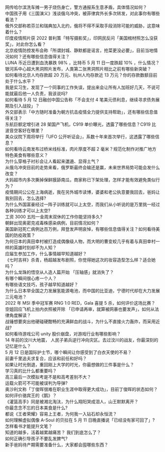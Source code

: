 网传哈尔滨洗车摊一男子烧伤身亡，警方通报系生意矛盾，具体情况如何？  
中国孩子用《三国演义》浅谈俄乌冲突，被菲律宾外长多次转发，对此事你有哪些看法？  
俄外交部称若芬兰和瑞典加入北约，俄将不得不采取手段消除可能的威胁，这意味着什么？  
印度疫情照片获 2022 普利策「特写摄影奖」，印网民反问「美国棺材照怎么没获奖」，对此你怎么看？  
北京疫情防控发布会称「所谓封城、静默都是谣言，抢菜更没必要」，目前当地情况如何？还有哪些信息值得关注？  
LUNA 币近日遭到血洗暴跌 98% ，比特币 5 月 11 日一度跌超 10% ，什么情况？  
银河系中心超大黑洞照片发布，人类第二张黑洞照片相比之前有哪些新突破？  
如何看待北京人均存款超 20 万元、杭州人均存款近 13 万元？你的存款数额目前处于什么水平？  
我是实习生，发现了一个同事的工作失误，提出来会让所有人加班好几天，不说可能就最后他一人负责，我该说吗?  
如何看待 5 月 12 日融创中国公告称「不会支付 4 笔美元债利息，继续寻求债务展期及引入战投」？  
外交部表示「中方随时准备为朝方抗击疫情全力提供支持帮助」，还有哪些信息值得关注？  
东航巨额定增引进 28 架国产飞机，C919 单价曝光，透露了哪些信息？C919 比波音空客好在哪里？  
美众议院下周将举行「UFO 公开听证会」，系数十年来首次举行，这透露了哪些信息？  
如何看待云南发布过桥米线标准，肉片厚度不超 2 毫米？规范化制作对推广地方特色美食有哪些意义？  
为什么穿格子衬衫会让人看起来邋遢、显得土气？  
从俄乌冲突目前的走势来看，俄罗斯最终会输还是赢，未来世界局势可能会发什么改变？  
大妈超市内多次撕掉保鲜膜舔南瓜，商家称已下架处理，怎样才能有效避免类似行为？  
疫情期间公公在上海病逝，我在另外城市读博，婆婆和老公执意要我回去，爸妈让我别回去，怎么选择?  
为什么外国富豪经过一阵子训练就可以上太空，而我们从小听说的是万里挑一经过各种训练才可以上太空?  
工资 3000 五险一金周末双休的工作你能坚持多久?  
朝鲜出现奥密克戎毒株感染病例，目前情况如何？  
美国新冠死亡病例达百万例，拜登发声明哀悼，有哪些信息值得关注？如何看待美国的防疫政策？  
为何日本的真田幸村被打造成偶像级人物，而大明的曹变蛟几乎有着与真田幸村一样的英雄时刻却不为人知？  
应届生参加工作，什么事情越早知道越好？  
《七时吉祥》杀青，杨超越发布剧照，你觉得她这次的妆容造型怎么样？适合她吗？  
为什么龙珠的悟空从人造人篇开始  「压轴感」就消失了？  
有哪个瞬间很心疼一个人？  
有哪些语文技巧，孩子越早知道越好？  
为什么日本举全国之力发展氢能源电池，而中国的比亚迪，宁德时代却在大力发展三元电池？  
2022 年 MSI 季中冠军赛 RNG 1:0 RED，Gala 喜提 5 杀，如何评价这场比赛？  
空姐回应飞机上拍内衣照被开除 「已申请再审，就算被网暴也要发声」，如何从法律角度解读？  
战锤想要突出他硬碰硬酣畅的充满鲜血的战斗，为什么不直接火力轰炸，而采用近战?  
如何看待游戏公司 unity 股价崩盘，对游戏行业有哪些影响？  
14 年前的汶川大地震， 人民子弟兵逆行冲向灾区。去过汶川的战友，你最深刻的记忆是什么？  
5 月 12 日是国际护士节，哪个瞬间让你感受到了白衣天使的不易？  
前妻千里追夫求复合，应该和前任和好吗？  
如果让时光倒退，重回刚上大学的时光，你最想做的三件事是什么？  
学习真的比什么都重要吗？  
高三最后一次模拟考是不是和高考差别不大？  
运载火箭可不可能被误判为导弹?  
奥沙利文称「丁俊晖很难在职业生涯中取得更大成功」，目前丁俊晖的状态如何？  
如何评价骆宾王的《鹅》？  
《灌篮高手》同是被湘北淘汰，为什么翔阳哭成泪人，山王默默离开？  
你最念念不忘的日本美食是什么?  
都说《王者荣耀》容易上王者，为何我一入钻石却永恒流？  
如何理解虚拟偶像 A-Soul 的贝拉在 5 月 11 日晚直播说「已经没有家可回了」?  
怎样看书才能提升文笔？  
知道的越多，活着越累越痛苦？ 我们到底怎么了？  
如何正确引导孩子不要乱发脾气?  
新手爸妈待产期需要准备什么，大家都会囤哪些东西？  
